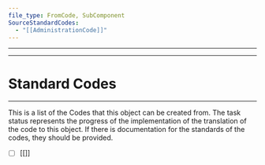 ```yaml
---
file_type: FromCode, SubComponent
SourceStandardCodes:
  - "[[AdministrationCode]]"
---
```

---

---
# Standard Codes
---
This is a list of the Codes that this object can be created from. The task status represents the progress of the implementation of the translation of the code to this object. If there is documentation for the standards of the codes, they should be provided.

- [ ] [[]]